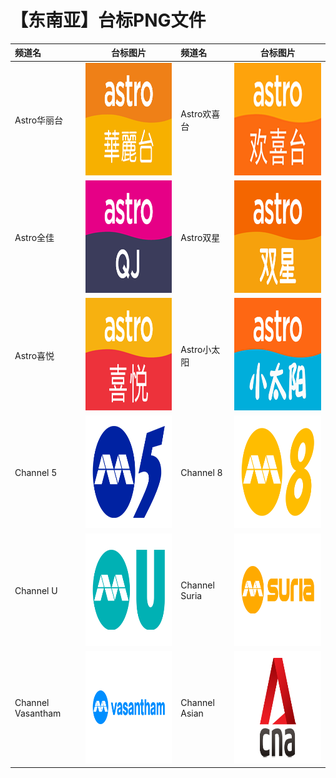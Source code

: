 # 【东南亚】台标PNG文件
|频道名|台标图片|频道名|台标图片|
|:---|:---:|:---|:---:|
|Astro华丽台|<img src="https://raw.githubusercontent.com/bashlin/TVLogo/main/img/AstroWLT.png" width="300" height="180">|Astro欢喜台|<img src="https://raw.githubusercontent.com/bashlin/TVLogo/main/img/AstroHHD.png" width="300" height="180">|
|Astro全佳|<img src="https://raw.githubusercontent.com/bashlin/TVLogo/main/img/AstroQuanJia.png" width="300" height="180">|Astro双星|<img src="https://raw.githubusercontent.com/bashlin/TVLogo/main/img/AstroSHX.png" width="300" height="180">|
|Astro喜悦|<img src="https://raw.githubusercontent.com/bashlin/TVLogo/main/img/AstroXiYue.png" width="300" height="180">|Astro小太阳|<img src="https://raw.githubusercontent.com/bashlin/TVLogo/main/img/AstroXTY.png" width="300" height="180">|
|Channel 5|<img src="https://raw.githubusercontent.com/bashlin/TVLogo/main/img/Channel5.png" width="300" height="180">|Channel 8|<img src="https://raw.githubusercontent.com/bashlin/TVLogo/main/img/Channel8.png" width="300" height="180">|
|Channel U|<img src="https://raw.githubusercontent.com/bashlin/TVLogo/main/img/ChannelU.png" width="300" height="180">|Channel Suria|<img src="https://raw.githubusercontent.com/bashlin/TVLogo/main/img/ChannelSuria.png" width="300" height="180">|
|Channel Vasantham|<img src="https://raw.githubusercontent.com/bashlin/TVLogo/main/img/ChannelVasantham.png" width="300" height="180">|Channel Asian|<img src="https://raw.githubusercontent.com/bashlin/TVLogo/main/img/ChannelAsiaNew.png" width="300" height="180">|
